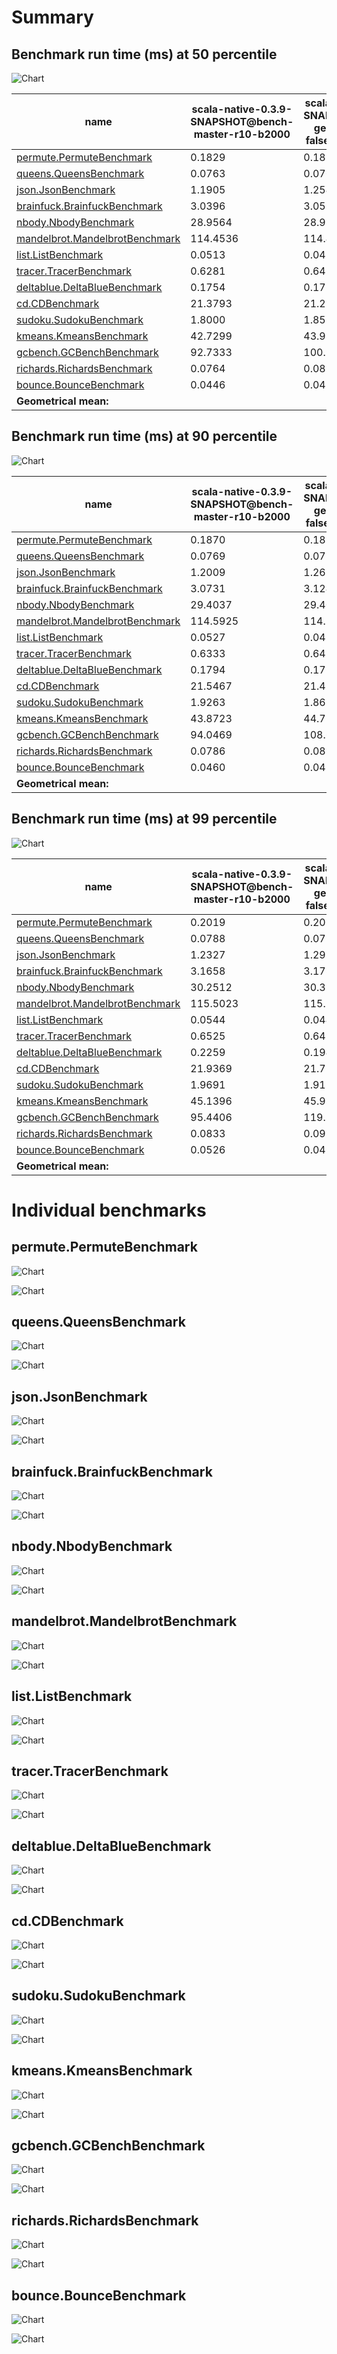 # Summary
## Benchmark run time (ms) at 50 percentile 
![Chart](relative_percentile_50.png)

|name | scala-native-0.3.9-SNAPSHOT@bench-master-r10-b2000 | scala-native-0.3.9-SNAPSHOT@bench-gengc-1024-5-false-1-r10-b2000 |  | scala-native-0.3.9-SNAPSHOT@bench-gengc-1024-5-true-1-r10-b2000 |  | scala-native-0.3.9-SNAPSHOT@bench-gengc-1024-5-true-2-r10-b2000 | |
| -- | -- | -- | -- | -- | -- | -- | -- |
|[permute.PermuteBenchmark](#permutepermutebenchmark)|0.1829|0.1872|+2.35%|0.1890|+3.34%|0.1864|+1.95%|
|[queens.QueensBenchmark](#queensqueensbenchmark)|0.0763|0.0769|+0.84%|0.0773|+1.30%|0.0773|+1.41%|
|[json.JsonBenchmark](#jsonjsonbenchmark)|1.1905|1.2547|+5.40%|1.1902|__-0.03%__|1.1860|__-0.38%__|
|[brainfuck.BrainfuckBenchmark](#brainfuckbrainfuckbenchmark)|3.0396|3.0594|+0.65%|0.0000|__-100.00%__|3.2381|+6.53%|
|[nbody.NbodyBenchmark](#nbodynbodybenchmark)|28.9564|28.9396|__-0.06%__|28.9514|__-0.02%__|28.9433|__-0.05%__|
|[mandelbrot.MandelbrotBenchmark](#mandelbrotmandelbrotbenchmark)|114.4536|114.4828|+0.03%|114.3028|__-0.13%__|114.3210|__-0.12%__|
|[list.ListBenchmark](#listlistbenchmark)|0.0513|0.0421|__-17.97%__|0.0512|__-0.15%__|0.0424|__-17.34%__|
|[tracer.TracerBenchmark](#tracertracerbenchmark)|0.6281|0.6413|+2.10%|0.6435|+2.45%|0.6434|+2.43%|
|[deltablue.DeltaBlueBenchmark](#deltabluedeltabluebenchmark)|0.1754|0.1730|__-1.40%__|0.1752|__-0.14%__|0.1774|+1.12%|
|[cd.CDBenchmark](#cdcdbenchmark)|21.3793|21.2882|__-0.43%__|21.7074|+1.53%|21.1447|__-1.10%__|
|[sudoku.SudokuBenchmark](#sudokusudokubenchmark)|1.8000|1.8571|+3.17%|1.8375|+2.08%|1.8721|+4.01%|
|[kmeans.KmeansBenchmark](#kmeanskmeansbenchmark)|42.7299|43.9358|+2.82%|53.1597|+24.41%|53.8900|+26.12%|
|[gcbench.GCBenchBenchmark](#gcbenchgcbenchbenchmark)|92.7333|100.9049|+8.81%|102.9170|+10.98%|103.5962|+11.71%|
|[richards.RichardsBenchmark](#richardsrichardsbenchmark)|0.0764|0.0831|+8.72%|0.0831|+8.65%|0.0837|+9.45%|
|[bounce.BounceBenchmark](#bouncebouncebenchmark)|0.0446|0.0416|__-6.68%__|0.0411|__-7.79%__|0.0447|+0.31%|
| __Geometrical mean:__|| |+0.35%| |+3.09%| |+2.70%|
## Benchmark run time (ms) at 90 percentile 
![Chart](relative_percentile_90.png)

|name | scala-native-0.3.9-SNAPSHOT@bench-master-r10-b2000 | scala-native-0.3.9-SNAPSHOT@bench-gengc-1024-5-false-1-r10-b2000 |  | scala-native-0.3.9-SNAPSHOT@bench-gengc-1024-5-true-1-r10-b2000 |  | scala-native-0.3.9-SNAPSHOT@bench-gengc-1024-5-true-2-r10-b2000 | |
| -- | -- | -- | -- | -- | -- | -- | -- |
|[permute.PermuteBenchmark](#permutepermutebenchmark)|0.1870|0.1899|+1.56%|0.1938|+3.65%|0.1967|+5.22%|
|[queens.QueensBenchmark](#queensqueensbenchmark)|0.0769|0.0775|+0.75%|0.0779|+1.33%|0.0779|+1.34%|
|[json.JsonBenchmark](#jsonjsonbenchmark)|1.2009|1.2629|+5.17%|1.3139|+9.41%|1.3119|+9.25%|
|[brainfuck.BrainfuckBenchmark](#brainfuckbrainfuckbenchmark)|3.0731|3.1248|+1.68%|0.0000|__-100.00%__|3.4365|+11.83%|
|[nbody.NbodyBenchmark](#nbodynbodybenchmark)|29.4037|29.4036|__-0.00%__|29.4103|+0.02%|29.3997|__-0.01%__|
|[mandelbrot.MandelbrotBenchmark](#mandelbrotmandelbrotbenchmark)|114.5925|114.5855|__-0.01%__|114.4145|__-0.16%__|114.4481|__-0.13%__|
|[list.ListBenchmark](#listlistbenchmark)|0.0527|0.0433|__-17.76%__|0.0519|__-1.48%__|0.0435|__-17.47%__|
|[tracer.TracerBenchmark](#tracertracerbenchmark)|0.6333|0.6455|+1.92%|0.6511|+2.80%|0.6512|+2.82%|
|[deltablue.DeltaBlueBenchmark](#deltabluedeltabluebenchmark)|0.1794|0.1758|__-2.03%__|0.1814|+1.10%|0.1826|+1.75%|
|[cd.CDBenchmark](#cdcdbenchmark)|21.5467|21.4347|__-0.52%__|21.8255|+1.29%|21.3136|__-1.08%__|
|[sudoku.SudokuBenchmark](#sudokusudokubenchmark)|1.9263|1.8687|__-2.99%__|1.8948|__-1.64%__|2.0491|+6.37%|
|[kmeans.KmeansBenchmark](#kmeanskmeansbenchmark)|43.8723|44.7786|+2.07%|64.7599|+47.61%|65.2243|+48.67%|
|[gcbench.GCBenchBenchmark](#gcbenchgcbenchbenchmark)|94.0469|108.6376|+15.51%|107.0728|+13.85%|108.1283|+14.97%|
|[richards.RichardsBenchmark](#richardsrichardsbenchmark)|0.0786|0.0852|+8.38%|0.0851|+8.31%|0.0858|+9.14%|
|[bounce.BounceBenchmark](#bouncebouncebenchmark)|0.0460|0.0419|__-8.87%__|0.0414|__-9.93%__|0.0450|__-2.16%__|
| __Geometrical mean:__|| |+0.06%| |+4.77%| |+5.26%|
## Benchmark run time (ms) at 99 percentile 
![Chart](relative_percentile_99.png)

|name | scala-native-0.3.9-SNAPSHOT@bench-master-r10-b2000 | scala-native-0.3.9-SNAPSHOT@bench-gengc-1024-5-false-1-r10-b2000 |  | scala-native-0.3.9-SNAPSHOT@bench-gengc-1024-5-true-1-r10-b2000 |  | scala-native-0.3.9-SNAPSHOT@bench-gengc-1024-5-true-2-r10-b2000 | |
| -- | -- | -- | -- | -- | -- | -- | -- |
|[permute.PermuteBenchmark](#permutepermutebenchmark)|0.2019|0.2010|__-0.46%__|0.2017|__-0.11%__|0.2189|+8.43%|
|[queens.QueensBenchmark](#queensqueensbenchmark)|0.0788|0.0795|+0.81%|0.0799|+1.36%|0.0813|+3.08%|
|[json.JsonBenchmark](#jsonjsonbenchmark)|1.2327|1.2926|+4.86%|1.3558|+9.98%|1.3534|+9.79%|
|[brainfuck.BrainfuckBenchmark](#brainfuckbrainfuckbenchmark)|3.1658|3.1787|+0.41%|0.0000|__-100.00%__|3.5327|+11.59%|
|[nbody.NbodyBenchmark](#nbodynbodybenchmark)|30.2512|30.3115|+0.20%|30.2627|+0.04%|30.5651|+1.04%|
|[mandelbrot.MandelbrotBenchmark](#mandelbrotmandelbrotbenchmark)|115.5023|115.5565|+0.05%|115.3525|__-0.13%__|115.3899|__-0.10%__|
|[list.ListBenchmark](#listlistbenchmark)|0.0544|0.0449|__-17.46%__|0.0532|__-2.26%__|0.0447|__-17.76%__|
|[tracer.TracerBenchmark](#tracertracerbenchmark)|0.6525|0.6498|__-0.41%__|0.6801|+4.24%|0.6757|+3.57%|
|[deltablue.DeltaBlueBenchmark](#deltabluedeltabluebenchmark)|0.2259|0.1947|__-13.78%__|0.2251|__-0.36%__|0.2266|+0.31%|
|[cd.CDBenchmark](#cdcdbenchmark)|21.9369|21.7590|__-0.81%__|22.4598|+2.38%|21.8463|__-0.41%__|
|[sudoku.SudokuBenchmark](#sudokusudokubenchmark)|1.9691|1.9119|__-2.91%__|1.9485|__-1.04%__|2.0995|+6.62%|
|[kmeans.KmeansBenchmark](#kmeanskmeansbenchmark)|45.1396|45.9217|+1.73%|70.7011|+56.63%|68.0655|+50.79%|
|[gcbench.GCBenchBenchmark](#gcbenchgcbenchbenchmark)|95.4406|119.8987|+25.63%|109.4291|+14.66%|109.5775|+14.81%|
|[richards.RichardsBenchmark](#richardsrichardsbenchmark)|0.0833|0.0925|+11.04%|0.0920|+10.39%|0.0937|+12.50%|
|[bounce.BounceBenchmark](#bouncebouncebenchmark)|0.0526|0.0436|__-17.14%__|0.0432|__-17.99%__|0.0466|__-11.42%__|
| __Geometrical mean:__|| |__-1.08%__| |+4.53%| |+5.28%|
# Individual benchmarks
## permute.PermuteBenchmark
![Chart](percentile_permute.PermuteBenchmark.png)

![Chart](example_run_3_permute.PermuteBenchmark.png)

## queens.QueensBenchmark
![Chart](percentile_queens.QueensBenchmark.png)

![Chart](example_run_3_queens.QueensBenchmark.png)

## json.JsonBenchmark
![Chart](percentile_json.JsonBenchmark.png)

![Chart](example_run_3_json.JsonBenchmark.png)

## brainfuck.BrainfuckBenchmark
![Chart](percentile_brainfuck.BrainfuckBenchmark.png)

![Chart](example_run_3_brainfuck.BrainfuckBenchmark.png)

## nbody.NbodyBenchmark
![Chart](percentile_nbody.NbodyBenchmark.png)

![Chart](example_run_3_nbody.NbodyBenchmark.png)

## mandelbrot.MandelbrotBenchmark
![Chart](percentile_mandelbrot.MandelbrotBenchmark.png)

![Chart](example_run_3_mandelbrot.MandelbrotBenchmark.png)

## list.ListBenchmark
![Chart](percentile_list.ListBenchmark.png)

![Chart](example_run_3_list.ListBenchmark.png)

## tracer.TracerBenchmark
![Chart](percentile_tracer.TracerBenchmark.png)

![Chart](example_run_3_tracer.TracerBenchmark.png)

## deltablue.DeltaBlueBenchmark
![Chart](percentile_deltablue.DeltaBlueBenchmark.png)

![Chart](example_run_3_deltablue.DeltaBlueBenchmark.png)

## cd.CDBenchmark
![Chart](percentile_cd.CDBenchmark.png)

![Chart](example_run_3_cd.CDBenchmark.png)

## sudoku.SudokuBenchmark
![Chart](percentile_sudoku.SudokuBenchmark.png)

![Chart](example_run_3_sudoku.SudokuBenchmark.png)

## kmeans.KmeansBenchmark
![Chart](percentile_kmeans.KmeansBenchmark.png)

![Chart](example_run_3_kmeans.KmeansBenchmark.png)

## gcbench.GCBenchBenchmark
![Chart](percentile_gcbench.GCBenchBenchmark.png)

![Chart](example_run_3_gcbench.GCBenchBenchmark.png)

## richards.RichardsBenchmark
![Chart](percentile_richards.RichardsBenchmark.png)

![Chart](example_run_3_richards.RichardsBenchmark.png)

## bounce.BounceBenchmark
![Chart](percentile_bounce.BounceBenchmark.png)

![Chart](example_run_3_bounce.BounceBenchmark.png)

